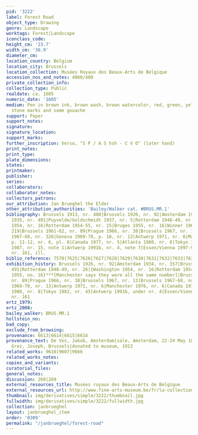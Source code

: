 ```yaml
---
pid: '3222'
label: Forest Road
object_type: Drawing
genre: Landscape
worktags: Forest|Landscape
iconclass_code:
height_cm: '23.7'
width_cm: '36.9'
diameter_cm:
location_country: Belgium
location_city: Brussels
location_collection: Musées Royaux des Beaux-Arts de Belgique
accession_nos_and_notes: 4060/480
private_collection_info:
collection_type: Public
realdate: ca. 1605
numeric_date: '1605'
medium: Pen in brown ink, brown wash, brown watercolor, red, green, yellow, black
  stone marks and some gouache
support: Paper
support_notes:
signature:
signature_location:
support_marks:
further_inscription: Verso, "S P / A S hsh - C V O" (later hand)
print_notes:
print_type:
plate_dimensions:
states:
printmaker:
publisher:
series:
collaborators:
collaborator_notes:
collectors_patrons:
our_attribution: Jan Brueghel the Elder
other_attribution_authorities: 'Bailey/Walker cat. #BRUS.MR.1'
bibliography: Brussels 1913, nr. 480|Brussels 1926, nr. 92|Amsterdam 1934, nr. 357|Brussels
  1935, nr. 491|Puyvelde/Goldschmidt 1937, nr. 5|Rotterdam 1948-49, nr. 26|Washington
  1954, nr. 16|Rotterdam 1954-55, nr. 15|Bruges 1955, nr. 16|Winner 1961, p. 215,
  219|Brussels 1961-62, nr. 89|Prague 1966, nr. 38|Brussels 1967, nr. 13|Brussels
  1967-68, nr. 326|Geneva 1969-70, p. 16, nr. 13|Antwerp 1971, nr. 6|Manchester 1976,
  p. 11-12, nr. 6, pl. 8|Canada 1977, nr. 5|Atlanta 1980, nr. 8|Tokyo 1982, nr. 45|Schapelhouman
  1987, nr. 15, note 1|Antwerp 1991b, nr. 4, note 7|Essen/Vienna 1997-98, p. 456-7,
  nr. 161, ill.
biblio_reference: 7570|7625|7626|7627|7628|7629|7630|7631|7632|7633|7634|7635|7636|7637|7638|7639|7640|7641|7642|7643
exhibition_history: Brussels 1926, nr. 92|Amsterdam 1934, nr. 357|Brussels 1935, nr.
  491|Rotterdam 1948-49, nr. 26|{Washington 1954, nr. 16|Rotterdam 1954-55, nr. 15|Bruges
  1955, no. 16}***[Manchester says they were all the same number]|Brussels 1961-62,
  nr. 89|Prague 1966, nr. 38|Brussels 1967, nr. 13|Brussels 1967-68, nr. 326|Geneva
  1969-70, nr. 13|Antwerp 1971, nr. 6|Manchester 1976, nr. 6|Canada 1977, nr. 5|Atlanta
  1980, nr. 8|Tokyo 1982, nr. 45|Antwerp 1991b, under nr. 4|Essen/Vienna 1997-98,
  nr. 161
ertz_1979:
ertz_2008:
bailey_walker: BRUS.MR.1
hollstein_no:
bad_copy:
exclude_from_browsing:
provenance: 6613|6614|6615|6616
provenance_text: De Vos, Jakob, Amsterdam|sale, Amsterdam, 22-24 May 1883, nr. 87|De
  Grez, Joseph, Brussels|donated to museum, 1913
related_works: 9616|9607|9666
related_works_notes:
copies_and_variants:
curatorial_files:
general_notes:
discussion: 268|269
external_resources_title: Musées royaux des Beaux-Arts de Belgique
external_resources_url: http://www.fine-arts-museum.be/fr/la-collection/jan-i-brueghel-paysage-forestier-traverse-par-un-chemin
thumbnail: img/derivatives/simple/3222/thumbnail.jpg
fullwidth: img/derivatives/simple/3222/fullwidth.jpg
collection: janbrueghel
layout: janbrueghel_item
order: '0309'
permalink: "/janbrueghel/forest-road"
---
```

